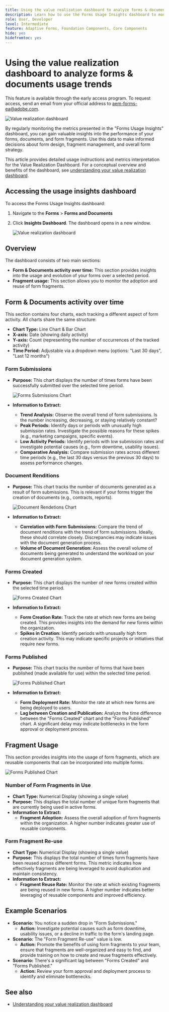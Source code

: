```yaml
---
title: Using the value realization dashboard to analyze forms & documents usage trends
description: Learn how to use the Forms Usage Insights dashboard to monitor and understand the performance of your forms and form fragments.
role: User, Developer
level: Intermediate
feature: Adaptive Forms, Foundation Components, Core Components
hide: yes
hidefromtoc: yes
---
```


# Using the value realization dashboard to analyze forms & documents usage trends

<span class="preview"> This feature is available through the early access program. To request access, send an email from your official address to aem-forms-ea@adobe.com. <span>

![Value realization dashboard](/help/edge/docs/forms/universal-editor/assets/forms-insights-banner.svg)


By regularly monitoring the metrics presented in the "Forms Usage Insights" dashboard, you can gain valuable insights into the performance of your forms, documents, and form fragments. Use this data to make informed decisions about form design, fragment management, and overall form strategy.

This article provides detailed usage instructions and metrics interpretation for the Value Realization Dashboard. For a conceptual overview and benefits of the dashboard, see [understanding your value realization dashboard](/help/forms/aem-forms-value-realization-dashboard.md).


## Accessing the usage insights dashboard

To access the Forms Usage Insights dashboard:

1. Navigate to the **Forms** > **Forms and Documents** 
1. Click **Insights Dashboard**. The dashboard opens in a new window. 

    ![Value realization dashboard](/help/forms/assets/forms-usage-insights.png)

## Overview

The dashboard consists of two main sections:

- **Form & Documents activity over time:** This section provides insights into the usage and evolution of your forms over a selected period.
- **Fragment usage:** This section allows you to monitor the adoption and reuse of form fragments.

## Form & Documents activity over time

This section contains four charts, each tracking a different aspect of form activity. All charts share the same structure:

- **Chart Type:** Line Chart & Bar Chart
- **X-axis:** Date (showing daily activity)
- **Y-axis:** Count (representing the number of occurrences of the tracked activity)
- **Time Period:** Adjustable via a dropdown menu (options: "Last 30 days", "Last 12 months")




### Form Submissions

- **Purpose:** This chart displays the number of times forms have been successfully submitted over the selected time period.

    ![Forms Submissions Chart](/help/forms/assets/forms-submissions-vr-dashboard-form-insights.png)
- **Information to Extract:**
    - **Trend Analysis:** Observe the overall trend of form submissions. Is the number increasing, decreasing, or staying relatively constant?
    - **Peak Periods:** Identify days or periods with unusually high submission rates. Investigate the possible reasons for these spikes (e.g., marketing campaigns, specific events).
    - **Low Activity Periods:** Identify periods with low submission rates and investigate potential causes (e.g., form downtime, usability issues).
    - **Comparative Analysis:** Compare submission rates across different time periods (e.g., the last 30 days versus the previous 30 days) to assess performance changes.

### Document Renditions

- **Purpose:** This chart tracks the number of documents generated as a result of form submissions. This is relevant if your forms trigger the creation of documents (e.g., contracts, reports).

    ![Document Rendetions Chart](/help/forms/assets/document-rendetions-vr-dashboard-form-insights.png)


- **Information to Extract:**
    - **Correlation with Form Submissions:** Compare the trend of document renditions with the trend of form submissions. Ideally, these should correlate closely. Discrepancies may indicate issues with the document generation process.
    - **Volume of Document Generation:** Assess the overall volume of documents being generated to understand the workload on your document generation system.

### Forms Created


- **Purpose:** This chart displays the number of new forms created within the selected time period.

    ![Forms Created Chart](/help/forms/assets/forms-created-vr-dashboard-form-insights.png)

- **Information to Extract:**
    - **Form Creation Rate:** Track the rate at which new forms are being created. This provides insights into the demand for new forms within the organization.
    - **Spikes in Creation:** Identify periods with unusually high form creation activity. This may indicate specific projects or initiatives that require new forms.

### Forms Published

- **Purpose:** This chart tracks the number of forms that have been published (made available for use) within the selected time period.

    ![Forms Published Chart](/help/forms/assets/forms-publish-vr-dashboard-form-insights.png)


- **Information to Extract:**
    - **Form Deployment Rate:** Monitor the rate at which new forms are being deployed to users.
    - **Lag between Creation and Publication:** Analyze the time difference between the "Forms Created" chart and the "Forms Published" chart. A significant delay may indicate bottlenecks in the form approval or deployment process.

## Fragment Usage

This section provides insights into the usage of form fragments, which are reusable components that can be incorporated into multiple forms.

![Forms Published Chart](/help/forms/assets/fragment-usage-vr-dashboard-form-insights.png)

### Number of Form Fragments in Use

- **Chart Type:** Numerical Display (showing a single value)
- **Purpose:** This displays the total number of unique form fragments that are currently being used in active forms.
- **Information to Extract:**
    - **Fragment Adoption:** Assess the overall adoption of form fragments within the organization. A higher number indicates greater use of reusable components.

### Form Fragment Re-use

- **Chart Type:** Numerical Display (showing a single value)
- **Purpose:** This displays the total number of times form fragments have been reused across different forms. This metric indicates how effectively fragments are being leveraged to avoid duplication and maintain consistency.
- **Information to Extract:**
    - **Fragment Reuse Rate:** Monitor the rate at which existing fragments are being reused in new forms. A higher number indicates better leveraging of reusable components and improved efficiency.

## Example Scenarios

- **Scenario:** You notice a sudden drop in "Form Submissions."
    - **Action:** Investigate potential causes such as form downtime, usability issues, or a decline in traffic to the form's landing page.
- **Scenario:** The "Form Fragment Re-use" value is low.
    - **Action:** Promote the benefits of using form fragments to your team, ensure that fragments are well-organized and easy to find, and provide training on how to create and reuse fragments effectively.
- **Scenario:** There's a significant lag between "Forms Created" and "Forms Published."
    - **Action:** Review your form approval and deployment process to identify and eliminate bottlenecks.



## See also

- [Understanding your value realization dashboard](/help/forms/aem-forms-value-realization-dashboard.md)